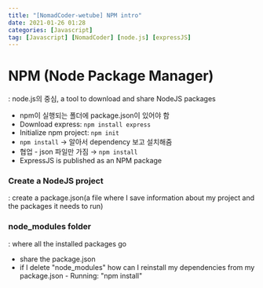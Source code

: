 ```yaml
---
title: "[NomadCoder-wetube] NPM intro"
date: 2021-01-26 01:28
categories: [Javascript]
tag: [Javascript] [NomadCoder] [node.js] [expressJS]
---
```


# NPM (Node Package Manager)

: node.js의 중심, a tool to download and share NodeJS packages

- npm이 실행되는 폴더에 package.json이 있어야 함
- Download express: `npm install express`
- Initialize npm project: `npm init`
- `npm install` → 알아서 dependency 보고 설치해줌
- 협업 - json 파일만 가짐 → `npm install`
- ExpressJS is published as an NPM package

### Create a NodeJS project

: create a package.json(a file where I save information about my project and the packages it needs to run)

### node_modules folder

: where all the installed packages go

- share the package.json
- if I delete "node_modules" how can I reinstall my dependencies from my package.json - Running: "npm install"
